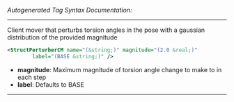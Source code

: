 <!-- THIS IS AN AUTOGENERATED FILE: Don't edit it directly, instead change the schema definition in the code itself. -->

_Autogenerated Tag Syntax Documentation:_

---
Client mover that perturbs torsion angles in the pose with a gaussian distribution of the provided magnitude

```xml
<StructPerturberCM name="(&string;)" magnitude="(2.0 &real;)"
        label="(BASE &string;)" />
```

-   **magnitude**: Maximum magnitude of torsion angle change to make to in each step
-   **label**: Defaults to BASE

---
